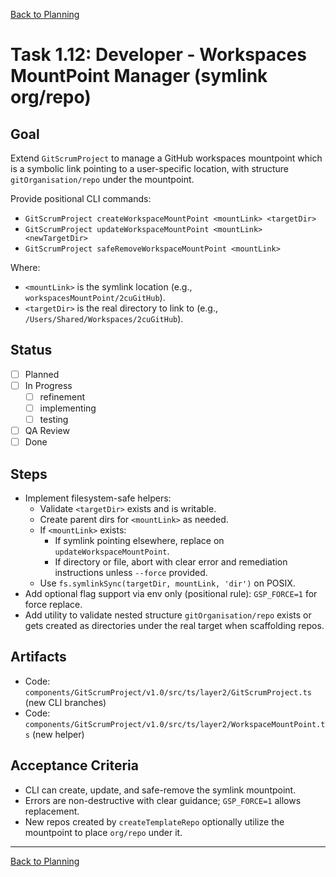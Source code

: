 [Back to Planning](./planning.md)

# Task 1.12: Developer - Workspaces MountPoint Manager (symlink org/repo)

## Goal
Extend `GitScrumProject` to manage a GitHub workspaces mountpoint which is a symbolic link pointing to a user-specific location, with structure `gitOrganisation/repo` under the mountpoint.

Provide positional CLI commands:
- `GitScrumProject createWorkspaceMountPoint <mountLink> <targetDir>`
- `GitScrumProject updateWorkspaceMountPoint <mountLink> <newTargetDir>`
- `GitScrumProject safeRemoveWorkspaceMountPoint <mountLink>`

Where:
- `<mountLink>` is the symlink location (e.g., `workspacesMountPoint/2cuGitHub`).
- `<targetDir>` is the real directory to link to (e.g., `/Users/Shared/Workspaces/2cuGitHub`).

## Status
- [ ] Planned
- [ ] In Progress
  - [ ] refinement
  - [ ] implementing
  - [ ] testing
- [ ] QA Review
- [ ] Done

## Steps
- Implement filesystem-safe helpers:
  - Validate `<targetDir>` exists and is writable.
  - Create parent dirs for `<mountLink>` as needed.
  - If `<mountLink>` exists:
    - If symlink pointing elsewhere, replace on `updateWorkspaceMountPoint`.
    - If directory or file, abort with clear error and remediation instructions unless `--force` provided.
  - Use `fs.symlinkSync(targetDir, mountLink, 'dir')` on POSIX.
- Add optional flag support via env only (positional rule): `GSP_FORCE=1` for force replace.
- Add utility to validate nested structure `gitOrganisation/repo` exists or gets created as directories under the real target when scaffolding repos.

## Artifacts
- Code: `components/GitScrumProject/v1.0/src/ts/layer2/GitScrumProject.ts` (new CLI branches)
- Code: `components/GitScrumProject/v1.0/src/ts/layer2/WorkspaceMountPoint.ts` (new helper)

## Acceptance Criteria
- CLI can create, update, and safe-remove the symlink mountpoint.
- Errors are non-destructive with clear guidance; `GSP_FORCE=1` allows replacement.
- New repos created by `createTemplateRepo` optionally utilize the mountpoint to place `org/repo` under it.

---

[Back to Planning](./planning.md)



